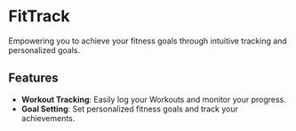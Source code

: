 # FitTrack
Empowering you to achieve your fitness goals through intuitive tracking and personalized goals.

## Features
- **Workout Tracking**: Easily log your Workouts and monitor your progress.
- **Goal Setting**: Set personalized fitness goals and track your achievements.
